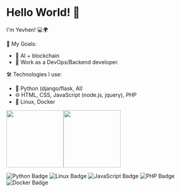 # Hello World! 👋
I'm Yevhen! 💻🌍

🎯 My Goals:
- 🌟 AI + blockchain
- 🌟 Work as a DevOps/Backend developer.

🛠️ Technologies I use:
- 🐍 Python (django/flask, AI)
- 🌐 HTML, CSS, JavaScript (node.js, jquery),  PHP
- 💾 Linux, Docker

<div style='display: flex'>
<!--   <img src="https://media.tenor.com/i_K3zWsgcG8AAAAi/hacker-pepe.gif" width="200" height="200"> -->
  <img src="https://media1.tenor.com/m/57w9du3NrV0AAAAd/css-html.gif" width="150" height="150">
  <img src="https://media1.tenor.com/m/QmVTfQw3pjYAAAAd/coding-scaler.gif" width="150" height="150">
</div>

<p>
  <img src="https://img.shields.io/badge/Code-Python-blue?logo=python" alt="Python Badge" />
  <img src="https://img.shields.io/badge/Code-Python-blue?logo=linux" alt="Linux Badge" />
  <img src="https://img.shields.io/badge/Code-JavaScript-blue?logo=javascript" alt="JavaScript Badge" />
  <img src="https://img.shields.io/badge/Code-PHP-8892BF?logo=php" alt="PHP Badge" />
  <img src="https://img.shields.io/badge/Tools-Docker-2496ED?logo=docker" alt="Docker Badge" />
</p>




